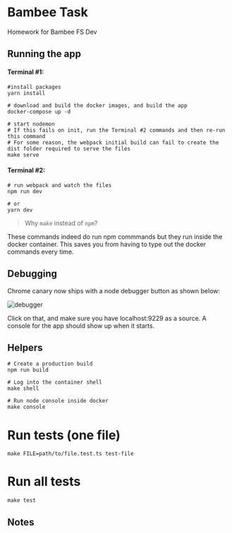# Bambee Task

Homework for Bambee FS Dev

## Running the app

#### Terminal #1:
```
#install packages
yarn install

# download and build the docker images, and build the app
docker-compose up -d

# start nodemon
# If this fails on init, run the Terminal #2 commands and then re-run this command
# For some reason, the webpack initial build can fail to create the dist folder required to serve the files
make serve
```

#### Terminal #2:
```
# run webpack and watch the files
npm run dev

# or
yarn dev
```

> Why `make` instead of `npm`?

These commands indeed do run npm commmands but they run inside the docker
container. This saves you from having to type out the docker commands every time.

## Debugging

Chrome canary now ships with a node debugger button as shown below:

![debugger](https://d3vv6lp55qjaqc.cloudfront.net/items/1i0C2O2n1G2F370V2r2N/%5Ba59661ea9da99b4d5a5739016404bb34%5D_Screenshot%25202017-05-23%252005.05.21.png?X-CloudApp-Visitor-Id=1754851&v=e920ded3)

Click on that, and make sure you have localhost:9229 as a source. A console for
the app should show up when it starts.

## Helpers
```
# Create a production build
npm run build

# Log into the container shell
make shell

# Run node console inside docker
make console
```

# Run tests (one file)
```
make FILE=path/to/file.test.ts test-file
```

# Run all tests
```
make test
```

## Notes
